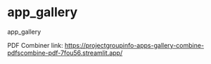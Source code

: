 # app_gallery
app_gallery

PDF Combiner link: https://projectgroupinfo-apps-gallery-combine-pdfscombine-pdf-7fou56.streamlit.app/
